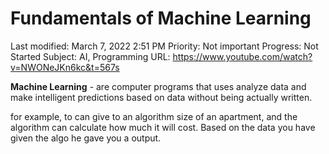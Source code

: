 # Fundamentals of Machine Learning

Last modified: March 7, 2022 2:51 PM
Priority: Not important
Progress: Not Started
Subject: AI, Programming
URL: https://www.youtube.com/watch?v=NWONeJKn6kc&t=567s

**Machine Learning** - are computer programs that uses analyze data and make intelligent predictions based on data without being actually written.

for example, to can give to an algorithm size of an apartment, and the algorithm can calculate how much it will cost. Based on the data you have given the algo he gave you a output.